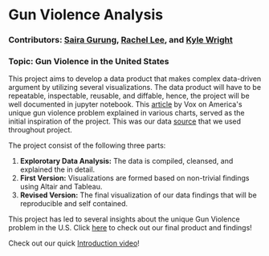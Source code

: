# Gun Violence Analysis

### Contributors: [Saira Gurung](https://github.com/syragrg), [Rachel Lee](https://github.com/rlwy), and [Kyle Wright](https://github.com/kwright76)

### Topic: Gun Violence in the United States
This project aims to develop a data product that makes complex data-driven argument by utilizing several visualizations. The data product will have to be repeatable, inspectable, reusable, and diffable, hence, the project will be well documented in jupyter notebook. This [article](https://www.vox.com/policy-and-politics/2017/10/2/16399418/us-gun-violence-statistics-maps-charts) by Vox on America's unique gun violence problem explained in various charts, served as the initial inspiration of the project. This was our data [source](https://www.kaggle.com/gunviolencearchive/gun-violence-database#officer_involved_shootings.csv
) that we used throughout project.

The project consist of the following three parts:
1. **Explorotary Data Analysis:** 
The data is compiled, cleansed, and explained the in detail.
2. **First Version:**
Visualizations are formed based on non-trivial findings using Altair and Tableau.
3. **Revised Version:** 
The final visualization of our data findings that will be reproducible and self contained.

This project has led to several insights about the unique Gun Violence problem in the U.S. Click [here](https://github.com/kwright76/Gun-Violence-Analysis/blob/master/Revised%20Version.ipynb) to check out our final product and findings!

Check out our quick [Introduction video](https://youtu.be/5UEKERNweZY)!

